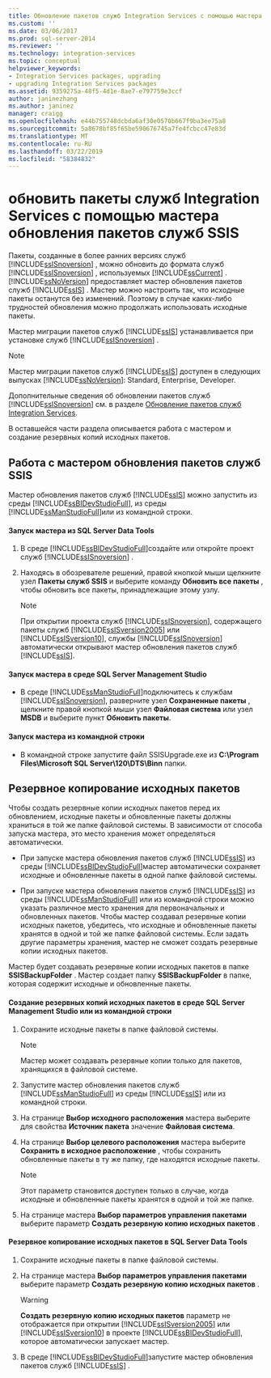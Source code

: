 ```yaml
---
title: Обновление пакетов служб Integration Services с помощью мастера обновления пакетов служб SSIS | Документы Майкрософт
ms.custom: ''
ms.date: 03/06/2017
ms.prod: sql-server-2014
ms.reviewer: ''
ms.technology: integration-services
ms.topic: conceptual
helpviewer_keywords:
- Integration Services packages, upgrading
- upgrading Integration Services packages
ms.assetid: 9359275a-48f5-4d1e-8ae7-e797759e3ccf
author: janinezhang
ms.author: janinez
manager: craigg
ms.openlocfilehash: e44b755748dcbda6af30e0570b667f9ba3ee75a8
ms.sourcegitcommit: 5a8678bf85f65be590676745a7fe4fcbcc47e83d
ms.translationtype: MT
ms.contentlocale: ru-RU
ms.lasthandoff: 03/22/2019
ms.locfileid: "58384832"
---
```

# <a name="upgrade-integration-services-packages-using-the-ssis-package-upgrade-wizard"></a>обновить пакеты служб Integration Services с помощью мастера обновления пакетов служб SSIS
  Пакеты, созданные в более ранних версиях служб [!INCLUDE[ssISnoversion](../../includes/ssisnoversion-md.md)] , можно обновить до формата служб [!INCLUDE[ssISnoversion](../../includes/ssisnoversion-md.md)] , используемых [!INCLUDE[ssCurrent](../../includes/sscurrent-md.md)] . [!INCLUDE[ssNoVersion](../../includes/ssnoversion-md.md)] предоставляет мастер обновления пакетов служб [!INCLUDE[ssIS](../../includes/ssis-md.md)] . Мастер можно настроить так, что исходные пакеты останутся без изменений. Поэтому в случае каких-либо трудностей обновления можно продолжать использовать исходные пакеты.  
  
 Мастер миграции пакетов служб [!INCLUDE[ssIS](../../includes/ssis-md.md)] устанавливается при установке служб [!INCLUDE[ssISnoversion](../../includes/ssisnoversion-md.md)] .  
  
> [!NOTE]  
>  Мастер миграции пакетов служб [!INCLUDE[ssIS](../../includes/ssis-md.md)] доступен в следующих выпусках [!INCLUDE[ssNoVersion](../../includes/ssnoversion-md.md)]: Standard, Enterprise, Developer.  
  
 Дополнительные сведения об обновлении пакетов служб [!INCLUDE[ssISnoversion](../../includes/ssisnoversion-md.md)] см. в разделе [Обновление пакетов служб Integration Services](upgrade-integration-services-packages.md).  
  
 В оставшейся части раздела описывается работа с мастером и создание резервных копий исходных пакетов.  
  
## <a name="running-the-ssis-package-upgrade-wizard"></a>Работа с мастером обновления пакетов служб SSIS  
 Мастер обновления пакетов служб [!INCLUDE[ssIS](../../includes/ssis-md.md)] можно запустить из среды [!INCLUDE[ssBIDevStudioFull](../../includes/ssbidevstudiofull-md.md)], из среды [!INCLUDE[ssManStudioFull](../../includes/ssmanstudiofull-md.md)]или из командной строки.  
  
#### <a name="to-run-the-wizard-from-sql-server-data-tools"></a>Запуск мастера из SQL Server Data Tools  
  
1.  В среде [!INCLUDE[ssBIDevStudioFull](../../includes/ssbidevstudiofull-md.md)]создайте или откройте проект служб [!INCLUDE[ssISnoversion](../../includes/ssisnoversion-md.md)] .  
  
2.  Находясь в обозревателе решений, правой кнопкой мыши щелкните узел **Пакеты служб SSIS** и выберите команду **Обновить все пакеты** , чтобы обновить все пакеты, принадлежащие этому узлу.  
  
    > [!NOTE]  
    >  При открытии проекта служб [!INCLUDE[ssISnoversion](../../includes/ssisnoversion-md.md)], содержащего пакеты служб [!INCLUDE[ssISversion2005](../../includes/ssisversion2005-md.md)] или [!INCLUDE[ssISversion10](../../includes/ssisversion10-md.md)], службы [!INCLUDE[ssISnoversion](../../includes/ssisnoversion-md.md)] автоматически открывают мастер обновления пакетов служб [!INCLUDE[ssIS](../../includes/ssis-md.md)].  
  
#### <a name="to-run-the-wizard-from-sql-server-management-studio"></a>Запуск мастера в среде SQL Server Management Studio  
  
-   В среде [!INCLUDE[ssManStudioFull](../../includes/ssmanstudiofull-md.md)]подключитесь к службам [!INCLUDE[ssISnoversion](../../includes/ssisnoversion-md.md)], разверните узел **Сохраненные пакеты** , щелкните правой кнопкой мыши узел **Файловая система** или узел **MSDB** и выберите пункт **Обновить пакеты**.  
  
#### <a name="to-run-the-wizard-at-the-command-prompt"></a>Запуск мастера из командной строки  
  
-   В командной строке запустите файл SSISUpgrade.exe из **C:\Program Files\Microsoft SQL Server\120\DTS\Binn** папки.  
  
## <a name="backing-up-the-original-packages"></a>Резервное копирование исходных пакетов  
 Чтобы создать резервные копии исходных пакетов перед их обновлением, исходные пакеты и обновленные пакеты должны храниться в той же папке файловой системы. В зависимости от способа запуска мастера, это место хранения может определяться автоматически.  
  
-   При запуске мастера обновления пакетов служб [!INCLUDE[ssIS](../../includes/ssis-md.md)] из среды [!INCLUDE[ssBIDevStudioFull](../../includes/ssbidevstudiofull-md.md)]мастер автоматически сохраняет исходные и обновленные пакеты в одной папке файловой системы.  
  
-   При запуске мастера обновления пакетов служб [!INCLUDE[ssIS](../../includes/ssis-md.md)] из среды [!INCLUDE[ssManStudioFull](../../includes/ssmanstudiofull-md.md)] или из командной строки можно указать различное место хранения для первоначальных и обновленных пакетов. Чтобы мастер создавал резервные копии исходных пакетов, убедитесь, что исходные и обновленные пакеты хранятся в одной и той же папке файловой системы. Если задать другие параметры хранения, мастер не сможет создать резервные копии исходных пакетов.  
  
 Мастер будет создавать резервные копии исходных пакетов в папке **SSISBackupFolder** . Мастер создает папку **SSISBackupFolder** в папке, которая содержит исходные и обновленные пакеты.  
  
#### <a name="to-back-up-the-original-packages-in-sql-server-management-studio-or-at-the-command-prompt"></a>Создание резервных копий исходных пакетов в среде SQL Server Management Studio или из командной строки  
  
1.  Сохраните исходные пакеты в папке файловой системы.  
  
    > [!NOTE]  
    >  Мастер может создавать резервные копии только для пакетов, хранящихся в файловой системе.  
  
2.  Запустите мастер обновления пакетов служб [!INCLUDE[ssManStudioFull](../../includes/ssmanstudiofull-md.md)] из среды [!INCLUDE[ssIS](../../includes/ssis-md.md)] или из командной строки.  
  
3.  На странице **Выбор исходного расположения** мастера выберите для свойства **Источник пакета** значение **Файловая система**.  
  
4.  На странице **Выбор целевого расположения** мастера выберите **Сохранить в исходное расположение** , чтобы сохранить обновленные пакеты в ту же папку, где находятся исходные пакеты.  
  
    > [!NOTE]  
    >  Этот параметр становится доступен только в случае, когда исходные и обновленные пакеты хранятся в одной и той же папке.  
  
5.  На странице мастера **Выбор параметров управления пакетами** выберите параметр **Создать резервную копию исходных пакетов** .  
  
#### <a name="to-back-up-the-original-packages-in-sql-server-data-tools"></a>Резервное копирование исходных пакетов в SQL Server Data Tools  
  
1.  Сохраните исходные пакеты в папке файловой системы.  
  
2.  На странице мастера **Выбор параметров управления пакетами** выберите параметр **Создать резервную копию исходных пакетов** .  
  
    > [!WARNING]  
    >  **Создать резервную копию исходных пакетов** параметр не отображается при открытии [!INCLUDE[ssISversion2005](../../includes/ssisversion2005-md.md)] или [!INCLUDE[ssISversion10](../../includes/ssisversion10-md.md)] в проекте [!INCLUDE[ssBIDevStudioFull](../../includes/ssbidevstudiofull-md.md)], которое автоматически запускает мастер.  
  
3.  В среде [!INCLUDE[ssBIDevStudioFull](../../includes/ssbidevstudiofull-md.md)]запустите мастер обновления пакетов служб [!INCLUDE[ssIS](../../includes/ssis-md.md)] .  
  
  
